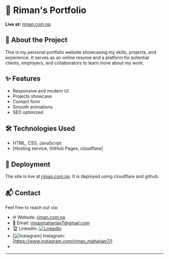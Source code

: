 # 📌 Riman's Portfolio  
**Live at:** [riman.com.np](https://riman.com.np)  

## 🚀 About the Project  
This is my personal portfolio website showcasing my skills, projects, and experience. It serves as an online resume and a platform for potential clients, employers, and collaborators to learn more about my work.  

## ✨ Features  
- Responsive and modern UI  
- Projects showcase  
- Contact form  
- Smooth animations  
- SEO optimized  

## 🛠 Technologies Used  
- HTML, CSS, JavaScript 
- [Hosting service, GitHub Pages, cloudflare]  


## 🚀 Deployment  
The site is live at [riman.com.np](https://riman.com.np). It is deployed using cloudflare and github.  

## 📬 Contact  
Feel free to reach out via:  
- 🌐 Website: [riman.com.np](https://riman.com.np)  
- 📧 Email: rimanmaharjan7@gmail.com
- 🏆 LinkedIn: [![LinkedIn](https://link-to-linkedin-logo-image)](https://www.linkedin.com/in/rimanmaharjan7/)
-  [![Instagram](https://upload.wikimedia.org/wikipedia/commons/5/58/Instagram-Icon.png)] Instagram: [https://www.instagram.com/riman_maharjan7/]
- 
---


